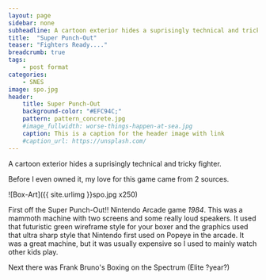 ```yaml
---
layout: page
sidebar: none
subheadline: A cartoon exterior hides a suprisingly technical and tricky fighter
title:  "Super Punch-Out"
teaser: "Fighters Ready...."
breadcrumb: true
tags:
    - post format
categories:
    - SNES
image: spo.jpg
header:
    title: Super Punch-Out
    background-color: "#EFC94C;"
    pattern: pattern_concrete.jpg
    #image_fullwidth: worse-things-happen-at-sea.jpg
    caption: This is a caption for the header image with link
    #caption_url: https://unsplash.com/
---
```


A cartoon exterior hides a suprisingly technical and tricky fighter.

Before I even owned it, my love for this game came from 2 sources.

![Box-Art]({{ site.urlimg }}spo.jpg x250)

First off the Super Punch-Out!! Nintendo Arcade game _1984_. This was a mammoth machine with two screens and some really loud speakers. It used that futuristic green wireframe style for your boxer and the graphics used that ultra sharp style that Nintendo first used on Popeye in the arcade. It was a great machine, but it was usually expensive so I used to mainly watch other kids play.

Next there was Frank Bruno's Boxing on the Spectrum (Elite ?year?) 
